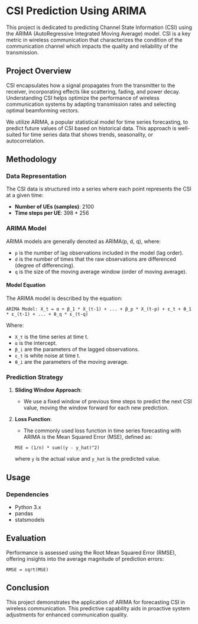 # CSI Prediction Using ARIMA

This project is dedicated to predicting Channel State Information (CSI) using the ARIMA (AutoRegressive Integrated Moving Average) model. CSI is a key metric in wireless communication that characterizes the condition of the communication channel which impacts the quality and reliability of the transmission.

## Project Overview

CSI encapsulates how a signal propagates from the transmitter to the receiver, incorporating effects like scattering, fading, and power decay. Understanding CSI helps optimize the performance of wireless communication systems by adapting transmission rates and selecting optimal beamforming vectors.

We utilize ARIMA, a popular statistical model for time series forecasting, to predict future values of CSI based on historical data. This approach is well-suited for time series data that shows trends, seasonality, or autocorrelation.

## Methodology

### Data Representation

The CSI data is structured into a series where each point represents the CSI at a given time:
- **Number of UEs (samples)**: 2100
- **Time steps per UE**: 398 * 256

### ARIMA Model

ARIMA models are generally denoted as ARIMA(p, d, q), where:
- `p` is the number of lag observations included in the model (lag order).
- `d` is the number of times that the raw observations are differenced (degree of differencing).
- `q` is the size of the moving average window (order of moving average).

#### Model Equation

The ARIMA model is described by the equation:
```
ARIMA Model: X_t = α + β_1 * X_(t-1) + ... + β_p * X_(t-p) + ε_t + θ_1 * ε_(t-1) + ... + θ_q * ε_(t-q)
```
Where:
- `X_t` is the time series at time t.
- `α` is the intercept.
- `β_i` are the parameters of the lagged observations.
- `ε_t` is white noise at time t.
- `θ_i` are the parameters of the moving average.

### Prediction Strategy

1. **Sliding Window Approach**:
   - We use a fixed window of previous time steps to predict the next CSI value, moving the window forward for each new prediction.

2. **Loss Function**:
   - The commonly used loss function in time series forecasting with ARIMA is the Mean Squared Error (MSE), defined as:
   ```
   MSE = (1/n) * sum((y - y_hat)^2)
   ```
   where `y` is the actual value and `y_hat` is the predicted value.

## Usage

### Dependencies
- Python 3.x
- pandas
- statsmodels


## Evaluation

Performance is assessed using the Root Mean Squared Error (RMSE), offering insights into the average magnitude of prediction errors:

```
RMSE = sqrt(MSE)
```

## Conclusion

This project demonstrates the application of ARIMA for forecasting CSI in wireless communication. This predictive capability aids in proactive system adjustments for enhanced communication quality.

